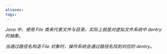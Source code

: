 ```yaml
---
aliases: 
tags: 
---
```

*Java 中，使用 File 类来代表文件与目录。实际上就是对虚拟文件系统中 dentry 的抽象。*

*当通过路径名构造 File 对象时，操作系统会通过路径名找到对应的 dentry。*
